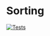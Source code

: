 # Sorting
[![Tests](https://github.com/mertcorumlu/Sorting/actions/workflows/run-tests.yml/badge.svg)](https://github.com/mertcorumlu/Sorting/actions/workflows/run-tests.yml)